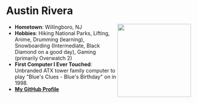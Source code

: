 # Austin Rivera
<img src="https://avatars.githubusercontent.com/u/122767887?v=4" align="right" style="float:right; width:200px;" />

- **Hometown**: Willingboro, NJ
- **Hobbies**: Hiking National Parks, Lifting, Anime, Drumming (learning), Snowboarding (Intermediate, Black Diamond on a good day), Gaming (primarily Overwatch 2)
- **First Computer I Ever Touched**: Unbranded ATX tower family computer to play "Blue's Clues - Blue's Birthday" on in 1998.
- [**My GitHub Profile**](https://github.com/austin-t-rivera/)

